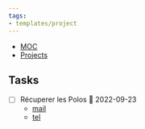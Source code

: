```yaml
---
tags:
- templates/project
---
```

<nav aria-label="Breadcrumb" class="custom-breadcrumb">
    <ul>
        <li><a href="obsidian://advanced-uri?vault=Donaldo&filepath=MOC"> MOC</a></li>
        <li><a href="obsidian://advanced-uri?vault=Donaldo&filepath=PARA/1. Projects/1. Projects"> Projects</a></li>
    </ul>
</nav>

## Tasks 
- [ ] Récuperer les Polos 📅 2022-09-23 
	- [mail](message://<PR0P264MB0268B670B57EB940D85D085796519@PR0P264MB0268.FRAP264.PROD.OUTLOOK.COM>)
	- [tel](tel:0650473536)